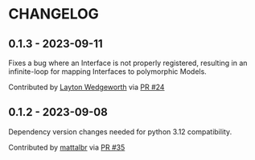 CHANGELOG
=========

0.1.3 - 2023-09-11
------------------

Fixes a bug where an Interface is not properly registered, resulting in an infinite-loop for mapping Interfaces to polymorphic Models.

Contributed by [Layton Wedgeworth](https://github.com/asimov-layton) via [PR #24](https://github.com/strawberry-graphql/strawberry-sqlalchemy/pull/24/)


0.1.2 - 2023-09-08
------------------

Dependency version changes needed for python 3.12 compatibility.

Contributed by [mattalbr](https://github.com/mattalbr) via [PR #35](https://github.com/strawberry-graphql/strawberry-sqlalchemy/pull/35/)


